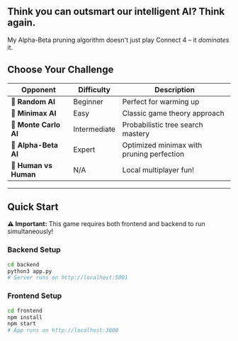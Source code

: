 ## Think you can outsmart our intelligent AI? Think again. 
My Alpha-Beta pruning algorithm doesn't just play Connect 4 – it *dominates* it.

## **Choose Your Challenge**

| Opponent | Difficulty | Description |
|----------|------------|-------------|
| 🎲 **Random AI** | Beginner | Perfect for warming up |
| 🤔 **Minimax AI** | Easy | Classic game theory approach |
| 🎯 **Monte Carlo AI** | Intermediate | Probabilistic tree search mastery |
| 🧠 **Alpha-Beta AI** | Expert | Optimized minimax with pruning perfection |
| 👥 **Human vs Human** | N/A | Local multiplayer fun! |

---

## **Quick Start**

**⚠️ Important:** This game requires both frontend and backend to run simultaneously!

### Backend Setup
```bash
cd backend
python3 app.py
# Server runs on http://localhost:5001
```

### Frontend Setup  
```bash
cd frontend
npm install
npm start
# App runs on http://localhost:3000
```


